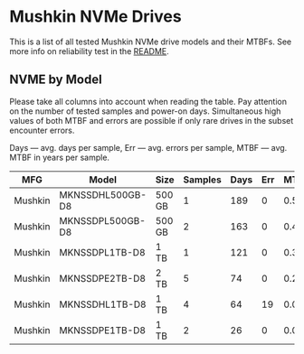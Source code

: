 Mushkin NVMe Drives
===================

This is a list of all tested Mushkin NVMe drive models and their MTBFs. See more
info on reliability test in the [README](https://github.com/linuxhw/SMART).

NVME by Model
------------

Please take all columns into account when reading the table. Pay attention on the
number of tested samples and power-on days. Simultaneous high values of both MTBF
and errors are possible if only rare drives in the subset encounter errors.

Days — avg. days per sample,
Err  — avg. errors per sample,
MTBF — avg. MTBF in years per sample.

| MFG       | Model              | Size   | Samples | Days  | Err   | MTBF   |
|-----------|--------------------|--------|---------|-------|-------|--------|
| Mushkin   | MKNSSDHL500GB-D8   | 500 GB | 1       | 189   | 0     | 0.52   |
| Mushkin   | MKNSSDPL500GB-D8   | 500 GB | 2       | 163   | 0     | 0.45   |
| Mushkin   | MKNSSDPL1TB-D8     | 1 TB   | 1       | 121   | 0     | 0.33   |
| Mushkin   | MKNSSDPE2TB-D8     | 2 TB   | 5       | 74    | 0     | 0.20   |
| Mushkin   | MKNSSDHL1TB-D8     | 1 TB   | 4       | 64    | 19    | 0.08   |
| Mushkin   | MKNSSDPE1TB-D8     | 1 TB   | 2       | 26    | 0     | 0.07   |
